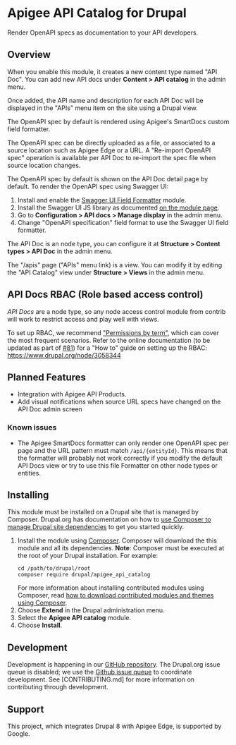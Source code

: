 # Apigee API Catalog for Drupal

Render OpenAPI specs as documentation to your API developers.

## Overview

When you enable this module, it creates a new content type named
"API Doc". You can add new API docs under __Content > API catalog__ in the admin menu.

Once added, the API name and description for each API Doc will be displayed in the
"APIs" menu item on the site using a Drupal view.

The OpenAPI spec by default is rendered using Apigee's SmartDocs custom field formatter.

The OpenAPI spec can be directly uploaded as a file, or associated to a source location
such as Apigee Edge or a URL. A "Re-import OpenAPI spec" operation is available per
API Doc to re-import the spec file when source location changes.

The OpenAPI spec by default is shown on the API Doc detail page by default.
To render the OpenAPI spec using Swagger UI:

1. Install and enable the [Swagger UI Field Formatter](https://www.drupal.org/project/swagger_ui_formatter) module.
2. Install the Swagger UI JS library as documented [on the module page](https://www.drupal.org/project/swagger_ui_formatter).
3. Go to __Configuration > API docs > Manage display__ in the admin menu.
4. Change "OpenAPI specification" field format to use the Swagger UI field formatter.

The API Doc is an node type, you can configure it at __Structure > Content types > API Doc__ in the admin
menu.

The "/apis" page ("APIs" menu link) is a view. You can modify it by editing the "API Catalog" view
under __Structure > Views__ in the admin menu.

## API Docs RBAC (Role based access control)

_API Docs_ are a node type, so any node access control module from contrib will work to restrict access and play well
with views.

To set up RBAC, we recommend ["Permissions by term"](https://www.drupal.org/project/permissions_by_term), which can
cover the most frequent scenarios. Refer to the online documentation (to be updated as part of
[#81](https://github.com/apigee/apigee-api-catalog-drupal/issues/81)) for a "How to" guide on setting up the RBAC:
https://www.drupal.org/node/3058344

## Planned Features

- Integration with Apigee API Products.
- Add visual notifications when source URL specs have changed on the API Doc admin screen

### Known issues

- The Apigee SmartDocs formatter can only render one OpenAPI spec per page and the URL pattern
  must match `/api/{entityId}`.  This means that the formatter will probably not work correctly if
  you modify the default API Docs view or try to use this file Formatter on other node types or entities.

## Installing

This module must be installed on a Drupal site that is managed by Composer. Drupal.org has documentation on how to
[use Composer to manage Drupal site dependencies](https://www.drupal.org/docs/develop/using-composer/using-composer-to-manage-drupal-site-dependencies)
to get you started quickly.

1. Install the module using [Composer](https://getcomposer.org/).
  Composer will download the this module and all its dependencies.
  **Note**: Composer must be executed at the root of your Drupal installation.
  For example:
   ```
   cd /path/to/drupal/root
   composer require drupal/apigee_api_catalog
   ```
   For more information about installing contributed modules using Composer, read
   [how to download contributed modules and themes using Composer](https://www.drupal.org/docs/develop/using-composer/using-composer-to-manage-drupal-site-dependencies#managing-contributed).
2. Choose **Extend** in the Drupal administration menu.
3. Select the **Apigee API catalog** module.
4. Choose **Install**.

## Development

Development is happening in our [GitHub repository](https://github.com/apigee/apigee-api-catalog-drupal). The Drupal.org issue
queue is disabled; we use the [Github issue queue](https://github.com/apigee/apigee-api-catalog-drupal) to coordinate
development. See [CONTRIBUTING.md] for more information on contributing through development.

## Support

This project, which integrates Drupal 8 with Apigee Edge, is supported by Google.
